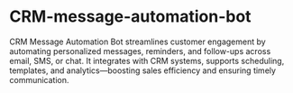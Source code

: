 # CRM-message-automation-bot
CRM Message Automation Bot streamlines customer engagement by automating personalized messages, reminders, and follow-ups across email, SMS, or chat. It integrates with CRM systems, supports scheduling, templates, and analytics—boosting sales efficiency and ensuring timely communication.

